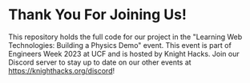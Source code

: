 # Thank You For Joining Us!

This repository holds the full code for our project in the "Learning Web Technologies: Building a Physics Demo" event. This event is part of Engineers Week 2023 at UCF and is hosted by Knight Hacks. Join our Discord server to stay up to date on our other events at https://knighthacks.org/discord!
